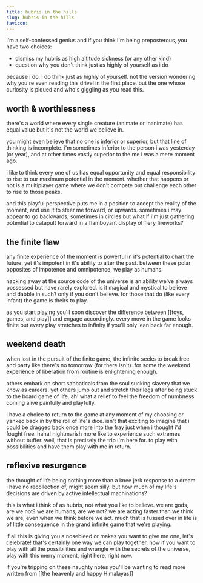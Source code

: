 ```yaml
---
title: hubris in the hills
slug: hubris-in-the-hills
favicon: 
---
```

i'm a self-confessed genius and if you think i'm being preposterous, you have two choices:
- dismiss my hubris as high altitude sickness (or any other kind)
- question why you don't think just as highly of yourself as i do

because i do. i do think just as highly of yourself. not the version wondering why you're even reading this drivel in the first place. but the one whose curiosity is piqued and who's giggling as you read this. 

## worth & worthlessness 
there's a world where every single creature (animate or inanimate) has equal value but it's not the world we believe in.

you might even believe that no one is inferior or superior, but that line of thinking is incomplete. i'm sometimes inferior to the person i was yesterday (or year), and at other times vastly superior to the me i was a mere moment ago.

i like to think every one of us has equal opportunity and equal responsibility to rise to our maximum potential in the moment. whether that happens or not is a multiplayer game where we don't compete but challenge each other to rise to those peaks.

and this playful perspective puts me in a position to accept the reality of the moment, and use it to steer me forward, or upwards. sometimes i may appear to go backwards, sometimes in circles but  what if i'm just gathering potential to catapult forward in a flamboyant display of fiery fireworks?

## the finite flaw
any finite experience of the moment is powerful in it's potential to chart the future. yet it's impotent in it's ability to alter the past. between these polar opposites of impotence and omnipotence, we play as humans. 

hacking away at the source code of the universe is an ability we've always possessed but have rarely explored. is it magical and mystical to believe and dabble in such? only if you don't believe. for those that do (like every infant) the game is theirs to play. 

as you start playing you'll soon discover the difference between [[toys, games, and play]] and engage accordingly. every move in the game looks finite but every play stretches to infinity if you'll only lean back far enough.

## weekend death
when lost in the pursuit of the finite game, the infinite seeks to break free and party like there's no tomorrow (for there isn't). for some the weekend experience of liberation from routine is enlightening enough. 

others embark on short sabbaticals from the soul sucking slavery that we know as careers. yet others jump out and stretch their legs after being stuck to the board game of life. ah! what a relief to feel the freedom of numbness coming alive painfully and playfully. 

i have a choice to return to the game at any moment of my choosing or yanked back in by  the roll of life's dice. isn't that exciting to imagine that i could be dragged back once more into the fray just when i thought i'd fought free. haha! nightmarish more like to experience such extremes without buffer. well, that is precisely the trip i'm here for. to play with possibilities and have them play with me in return.

## reflexive resurgence
the thought of life being nothing more than a knee jerk response to a dream i have no recollection of, might seem silly. but how much of my life's decisions are driven by active intellectual machinations? 

this is what i think of as hubris, not what you like to believe. we are gods, are we not? we are humans, are we not? we are acting faster than we think we are, even when we think before we act. much that is fussed over in life is of little consequence in the grand infinite game that we're playing.

if all this is giving you a nosebleed or makes you want to give me one, let's celebrate! that's certainly one way we can play together. now if you want to play with all the possibilities and wrangle with the secrets of the universe, play with this merry moment, right here, right now.

if you're tripping on these naughty notes you'll be wanting to read more written from [[the heavenly and happy Himalayas]]